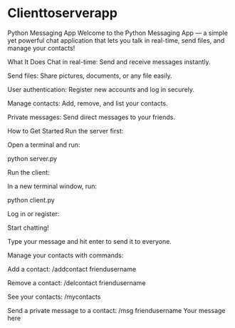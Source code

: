# Clienttoserverapp


Python Messaging App
Welcome to the Python Messaging App — a simple yet powerful chat application that lets you talk in real-time, send files, and manage your contacts!

What It Does
Chat in real-time: Send and receive messages instantly.

Send files: Share pictures, documents, or any file easily.

User authentication: Register new accounts and log in securely.

Manage contacts: Add, remove, and list your contacts.

Private messages: Send direct messages to your friends.

How to Get Started
Run the server first:

Open a terminal and run:

python server.py

Run the client:

In a new terminal window, run:

python client.py

Log in or register:

Start chatting!

Type your message and hit enter to send it to everyone.

Manage your contacts with commands:

Add a contact:
/addcontact friendusername

Remove a contact:
/delcontact friendusername

See your contacts:
/mycontacts

Send a private message to a contact:
/msg friendusername Your message here


